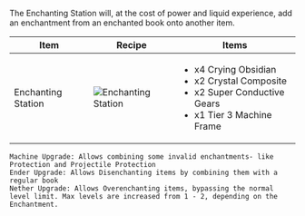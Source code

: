 The Enchanting Station will, at the cost of power and liquid experience, add an enchantment from an enchanted book onto another item.

| Item | Recipe | Items |
|------|--------|-------|
| Enchanting Station | ![Enchanting Station](https://cdn.discordapp.com/attachments/739536694398812230/879557863498997820/enchanting_station.png) | <ul><li>x4 Crying Obsidian</li><li>x2 Crystal Composite</li><li>x2 Super Conductive Gears</li><li>x1 Tier 3 Machine Frame</li></ul> |

```
Machine Upgrade: Allows combining some invalid enchantments- like Protection and Projectile Protection
Ender Upgrade: Allows Disenchanting items by combining them with a regular book
Nether Upgrade: Allows Overenchanting items, bypassing the normal level limit. Max levels are increased from 1 - 2, depending on the Enchantment.
```